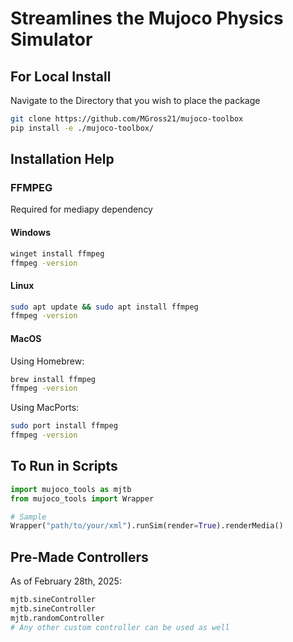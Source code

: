 # Streamlines the Mujoco Physics Simulator

## For Local Install

Navigate to the Directory that you wish to place the package

```bash
git clone https://github.com/MGross21/mujoco-toolbox
pip install -e ./mujoco-toolbox/
```

## Installation Help

### FFMPEG

Required for mediapy dependency

#### Windows

```bash
winget install ffmpeg
ffmpeg -version
```

#### Linux

```bash
sudo apt update && sudo apt install ffmpeg
ffmpeg -version
```

#### MacOS

Using Homebrew:
```bash
brew install ffmpeg
ffmpeg -version
```

Using MacPorts:
```bash
sudo port install ffmpeg
ffmpeg -version
```

## To Run in Scripts

```python
import mujoco_tools as mjtb
from mujoco_tools import Wrapper

# Sample
Wrapper("path/to/your/xml").runSim(render=True).renderMedia()
```

## Pre-Made Controllers

As of February 28th, 2025:

```python
mjtb.sineController
mjtb.sineController
mjtb.randomController
# Any other custom controller can be used as well
```

